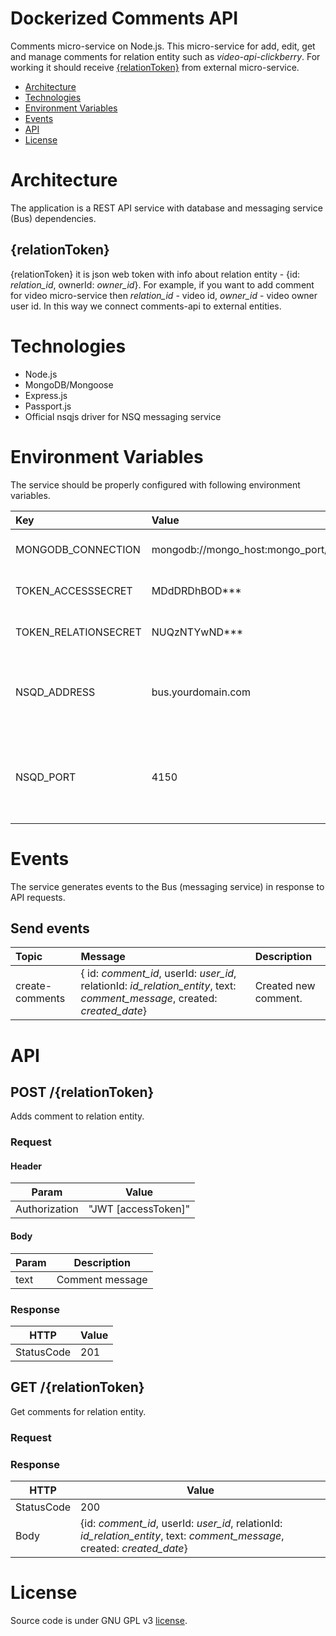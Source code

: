 # Dockerized Comments API
Comments micro-service on Node.js. This micro-service for add, edit, get and manage comments for relation entity such as *video-api-clickberry*. For working it should receive [{relationToken}](#relationToken) from external micro-service.

* [Architecture](#architecture)
* [Technologies](#technologies)
* [Environment Variables](#environment-variables)
* [Events](#events)
* [API](#api)
* [License](#license)

# Architecture
The application is a REST API service with database and messaging service (Bus) dependencies.
## {relationToken}
{relationToken} it is json web token with info about relation entity - {id: *relation_id*, ownerId: *owner_id*}. For example, if you want to add comment for video micro-service then *relation_id* - video id, *owner_id* - video owner user id. In this way we connect comments-api to external entities.

# Technologies
* Node.js
* MongoDB/Mongoose
* Express.js
* Passport.js
* Official nsqjs driver for NSQ messaging service

# Environment Variables
The service should be properly configured with following environment variables.

Key | Value | Description
:-- | :-- | :-- 
MONGODB_CONNECTION | mongodb://mongo_host:mongo_port/auth | MongoDB connection string.
TOKEN_ACCESSSECRET | MDdDRDhBOD*** | Access token secret.
TOKEN_RELATIONSECRET | NUQzNTYwND*** | Refresh token secret.
NSQD_ADDRESS | bus.yourdomain.com | A hostname or an IP address of the NSQD running instance.
NSQD_PORT | 4150 | A TCP port number of the NSQD running instance to publish events.

# Events
The service generates events to the Bus (messaging service) in response to API requests.

## Send events

Topic | Message | Description
:-- | :-- | :--
create-comments | { id: *comment_id*, userId: *user_id*, relationId: *id_relation_entity*, text: *comment_message*, created: *created_date*} | Created new comment.

# API
## POST /{relationToken}
Adds comment to relation entity.

### Request
#### Header
| Param   | Value |
|----------|-------------|
| Authorization     | "JWT [accessToken]" |
#### Body
| Param    | Description |
|----------|-------------|
| text    | Comment message       |

### Response
| HTTP       |      Value                                                         |
|------------|--------------------------------------------------------------------|
| StatusCode | 201                                                                |

## GET /{relationToken}
Get comments for relation entity.

### Request
### Response
| HTTP       |      Value                                                         |
|------------|--------------------------------------------------------------------|
| StatusCode  | 200                                                               |
| Body        | {id: *comment_id*, userId: *user_id*, relationId: *id_relation_entity*, text: *comment_message*, created: *created_date*} |

# License
Source code is under GNU GPL v3 [license](LICENSE).
